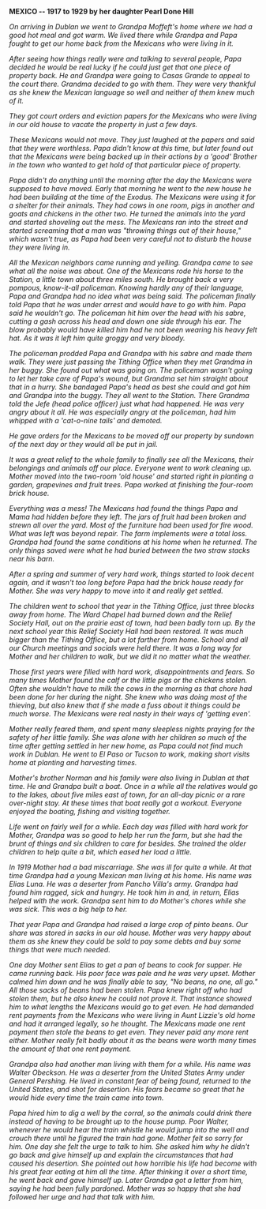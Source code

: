 **MEXICO -- 1917 to 1929
by her daughter Pearl Done Hill**

_On arriving in Dublan we went to Grandpa Moffeft's home where we had a
good hot meal and got warm. We lived there while Grandpa and Papa fought
to get our home back from the Mexicans who were living in it._

_After seeing how things really were and talking to several people, Papa
decided he would be real lucky if he could just get that one piece of
property back. He and Grandpa were going to Casas Grande to appeal to the
court there. Grandma decided to go with them. They were very thankful as
she knew the Mexican language so well and neither of them knew much of it._

_They got court orders and eviction papers for the Mexicans who were living
in our old house to vacate the property in just a few days._

_These Mexicans would not move. They just laughed at the papers and said
that they were worthless. Papa didn't know at this time, but later found
out that the Mexicans were being backed up in their actions by a 'good'
Brother in the town who wanted to get hold of that particular piece of
property._

_Papa didn't do anything until the morning after the day the Mexicans were
supposed to have moved. Early that morning he went to the new house he
had been building at the time of the Exodus. The Mexicans were using it
for a shelter for their animals. They had cows in one room, pigs in another 
and goats and chickens in the other two. He turned the animals into the
yard and started shoveling out the mess. The Mexicans ran into the street
and started screaming that a man was "throwing things out of their house,"
which wasn't true, as Papa had been very careful not to disturb the house
they were living in._

_All the Mexican neighbors came running and yelling. Grandpa came to see
what all the noise was about. One of the Mexicans rode his horse to the
Station, a little town about three miles south. He brought back a very
pompous, know-it-all policeman. Knowing hardly any of their language,
Papa and Grandpa had no idea what was being said. The policeman finally
told Papa that he was under arrest and would have to go with him. Papa
said he wouldn't go. The policeman hit him over the head with his sabre,
cutting a gash across his head and down one side through his ear. The
blow probably would have killed him had he not been wearing his heavy
felt hat. As it was it left him quite groggy and very bloody._

_The policeman prodded Papa and Grandpa with his sabre and made them walk.
They were just passing the Tithing Office when they met Grandma in her
buggy. She found out what was going on. The policeman wasn't going to
let her take care of Papa's wound, but Grandma set him straight about
that in a hurry. She bandaged Papa's head as best she could and got him
and Grandpa into the buggy. They all went to the Station. There Grandma
told the Jefe (head police officer) just what had happened. He was very
angry about it all. He was especially angry at the policeman, had him
whipped with a 'cat-o-nine tails' and demoted._

_He gave orders for the Mexicans to be moved off our property by sundown
of the next day or they would all be put in jail._

_It was a great relief to the whole family to finally see all the Mexicans,
their belongings and animals off our place. Everyone went to work cleaning
up. Mother moved into the two-room 'old house' and started right in
planting a garden, grapevines and fruit trees. Papa worked at finishing
the four-room brick house._

_Everything was a mess! The Mexicans had found the things Papa and Mama had
hidden before they left. The jars of fruit had been broken and strewn all
over the yard. Most of the furniture had been used for fire wood. What was
left was beyond repair. The farm implements were a total loss. Grandpa had
found the same conditions at his home when he returned. The only things
saved were what he had buried between the two straw stacks near his barn._

_After a spring and summer of very hard work, things started to look
decent again, and it wasn't too long before Papa had the brick house
ready for Mother. She was very happy to move into it and really get
settled._

_The children went to school that year in the Tithing Office, just
three blocks away from home. The Ward Chapel had burned down and the
Relief Society Hall, out on the prairie east of town, had been badly
torn up. By the next school year this Relief Society Hall had been
restored. It was much bigger than the Tithing Office, but a lot farther
from home. School and all our Church meetings and socials were held
there. It was a long way for Mother and her children to walk, but we
did it no matter what the weather._

_Those first years were filled with hard work, disappointments and fears.
So many times Mother found the calf or the little pigs or the chickens
stolen. Often she wouldn't have to milk the cows in the morning as that
chore had been done for her during the night. She knew who was doing
most of the thieving, but also knew that if she made a fuss about it
things could be much worse. The Mexicans were real nasty in their ways
of 'getting even'._

_Mother really feared them, and spent many sleepless nights praying for
the safety of her little family. She was alone with her children so
much of the time after getting settled in her new home, as Papa could
not find much work in Dublan. He went to El Paso or Tucson to work,
making short visits home at planting and harvesting times._

_Mother's brother Norman and his family were also living in Dublan at
that time. He and Grandpa built a boat. Once in a while all the relatives
would go to the lakes, about five miles east of town, for an all-day
picnic or a rare over-night stay. At these times that boat really got a
workout. Everyone enjoyed the boating, fishing and visiting together._

_Life went on fairly well for a while. Each day was filled with hard work
for Mother, Grandpa was so good to help her run the farm, but she had
the brunt of things and six children to care for besides. She trained
the older children to help quite a bit, which eased her load a little._

_In 1919 Mother had a bad miscarriage. She was ill for quite a while.
At that time Grandpa had a young Mexican man living at his home. His
name was Elias Luna. He was a deserter from Pancho Villa's army. Grandpa
had found him ragged, sick and hungry. He took him in and, in return,
Elias helped with the work. Grandpa sent him to do Mother's chores
while she was sick. This was a big help to her._

_That year Papa and Grandpa had raised a large crop of pinto beans. Our
share was stored in sacks in our old house. Mother was very happy
about them as she knew they could be sold to pay some debts and buy
some things that were much needed._

_One day Mother sent Elias to get a pan of beans to cook for supper. He
came running back. His poor face was pale and he was very upset. Mother
calmed him down and he was finally able to say, "No beans, no one,
all go." All those sacks of beans had been stolen. Papa knew right off
who had stolen them, but he also knew he could not prove it. That
instance showed him to what lengths the Mexicans would go to get even.
He had demanded rent payments from the Mexicans who were living in Aunt
Lizzie's old home and had it arranged legally, so he thought. The
Mexicans made one rent payment then stole the beans to get even. They
never paid any more rent either. Mother really felt badly about it as
the beans were worth many times the amount of that one rent payment._

_Grandpa also had another man living with them for a while. His name was
Walter Obeckson. He was a deserter from the United States Army under
General Pershing. He lived in constant fear of being found, returned
to the United States, and shot for desertion. His fears became so
great that he would hide every time the train came into town._

_Papa hired him to dig a well by the corral, so the animals could drink
there instead of having to be brought up to the house pump. Poor
Walter, whenever he would hear the train whistle he would jump into
the well and crouch there until he figured the train had gone. Mother
felt so sorry for him. One day she felt the urge to talk to him.
She asked him why he didn't go back and give himself up and explain
the circumstances that had caused his desertion. She pointed out how
horrible his life had become with his great fear eating at him all
the time. After thinking it over a short time, he went back and gave
himself up. Later Grandpa got a letter from him, saying he had been
fully pardoned. Mother was so happy that she had followed her urge
and had that talk with him._